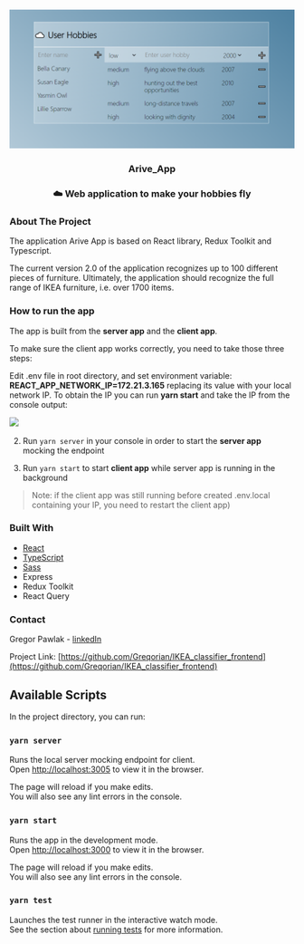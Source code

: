 <br />
<p align="center">
<img src="public/preview.PNG" width="600"> 
  <h3 align="center">Arive_App
</h3>

  <h3 align="center">
    ☁️ Web application to make your hobbies fly
  </h3>
</p>

<!-- ABOUT THE PROJECT -->

### About The Project

The application Arive App is based on React library, Redux Toolkit and Typescript.

The current version 2.0 of the application recognizes up to 100 different pieces of furniture. Ultimately, the application should recognize the full range of IKEA furniture, i.e. over 1700 items.

### How to run the app

The app is built from the **server app** and the **client app**.

To make sure the client app works correctly, you need to take those three steps:

Edit .env file in root directory, and set environment variable: **REACT_APP_NETWORK_IP=172.21.3.165**
replacing its value with your local network IP.
To obtain the IP you can run **yarn start** and take the IP from the console output:

![](https://i.imgur.com/fGR8EmP.png)

2. Run `yarn server` in your console in order to start the **server app** mocking the endpoint

3. Run `yarn start` to start **client app** while server app is running in the background

> Note: if the client app was still running before created .env.local containing your IP, you need to restart the client app)

### Built With

- [React](https://reactjs.org/)
- [TypeScript](https://www.typescriptlang.org/)
- [Sass](https://sass-lang.com/)
- Express
- Redux Toolkit
- React Query

<!-- CONTACT -->

### Contact

Gregor Pawlak - [linkedIn](https://www.linkedin.com/in/grzegorz-pawlak/)

Project Link: [https://github.com/Greqorian/IKEA_classifier_frontend](https://github.com/Greqorian/IKEA_classifier_frontend)

## Available Scripts

In the project directory, you can run:

### `yarn server`

Runs the local server mocking endpoint for client.\
Open [http://localhost:3005](http://localhost:3005) to view it in the browser.

The page will reload if you make edits.\
You will also see any lint errors in the console.

### `yarn start`

Runs the app in the development mode.\
Open [http://localhost:3000](http://localhost:3000) to view it in the browser.

The page will reload if you make edits.\
You will also see any lint errors in the console.

### `yarn test`

Launches the test runner in the interactive watch mode.\
See the section about [running tests](https://facebook.github.io/create-react-app/docs/running-tests) for more information.
